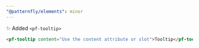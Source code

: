 ```yaml
---
"@patternfly/elements": minor
---
```

✨ Added `<pf-tooltip>`

```html
<pf-tooltip content="Use the content attribute or slot">Tooltip</pf-tooltip>
```
